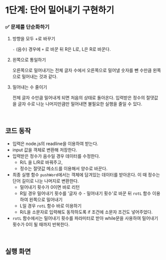 # 1단계: 단어 밀어내기 구현하기

### ✅ 문제를 단순화하기

1. 방향을 모두 +로 바꾸기

    `-` (음수) 경우에 `+` 로 바꾼 뒤 R은 L로, L은 R로 바꾼다.

2. 왼쪽으로 통일하기

    오른쪽으로 밀어내기는 전체 글자 수에서 오른쪽으로 밀어낼 숫자를 뺀 수만큼 왼쪽으로 밀어내는 것과 같다.

3. 밀어내는 수 줄이기

    전체 글자 수만큼 밀어내게 되면 처음의 상태로 돌아온다. 입력받은 정수의 절댓값을 글자 수로 나눈 나머지만큼만 밀어내면 불필요한 실행을 줄일 수 있다.

<br/>

## 코드 동작

- 입력은 node.js의 readline을 이용하여 받는다.
- input 값을 객체로 변환해 저장한다.
- 입력받은 정수가 음수일 경우 데이터를 수정한다.
  - R/L 을 L/R로 바꿔주고,
  - 정수는 절댓값 메소드를 이용해서 양수로 바꾼다.
- 최종 실행 함수 `pushWord`에서는 객체에 담겨있는 데이터를 받아온다. 이 때 정수는 단어 길이로 나눈 나머지로 변환한다.
  - 밀어내기 횟수가 0이면 바로 리턴
  - R일 경우 밀어내기 횟수를 '글자 수 - 밀어내기 횟수'로 바꾼 뒤 `rotL` 함수 이용하여 왼쪽으로 밀어내기
  - L일 경우 `rotL` 함수 바로 이용하기
  - R/L을 소문자로 입력해도 동작하도록 if 조건에 소문자 조건도 넣어주었다.
- `rotL` 함수에서는 밀어내기 횟수를 파라미터로 받아 while문을 사용하여 밀어내기 횟수가 0이 될 때까지 반복한다.

<br/>

## 실행 화면

